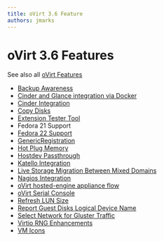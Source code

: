```yaml
---
title: oVirt 3.6 Feature
authors: jmarks
---
```


# oVirt 3.6 Features

See also all [oVirt Features](/develop/release-management/features/)

* [Backup Awareness](/develop/release-management/features/infra/backupawareness.html)
* [Cinder and Glance integration via Docker](/develop/release-management/features/integration/cinderglance-docker-integration.html)
* [Cinder Integration](/develop/release-management/features/storage/cinder-integration.html)
* [Copy Disks](/develop/release-management/features/storage/copy-disks.html)
* [Extension Tester Tool](/develop/release-management/features/infra/extension-tester-tool.html)
* Fedora 21 Support
* [Fedora 22 Support](/develop/release-management/features/integration/fedora-22-support.html)
* [GenericRegistration](/develop/release-management/features/node/genericregistration.html)
* [Hot Plug Memory](/develop/release-management/features/virt/hot-plug-memory.html)
* [Hostdev Passthrough](/develop/release-management/features/virt/hostdev-passthrough.html)
* [Katello Integration](/develop/release-management/features/infra/katellointegration.html)
* [Live Storage Migration Between Mixed Domains](/develop/release-management/features/storage/live-storage-migration-between-mixed-domains.html)
* [Nagios Integration](/develop/release-management/features/gluster/nagios-integration.html)
* [oVirt hosted-engine appliance flow](/develop/release-management/features/integration/heapplianceflow.html)
* [oVirt Serial Console](/develop/release-management/features/virt/serial-console.html)
* [Refresh LUN Size](/develop/release-management/features/storage/lun-resize.html)
* [Report Guest Disks Logical Device Name](/develop/release-management/features/storage/reportguestdiskslogicaldevicename.html)
* [Select Network for Gluster Traffic](/develop/release-management/features/gluster/select-network-for-gluster.html)
* [Virtio RNG Enhancements](/develop/release-management/features/virt/virtio-rng-enhancements.html)
* [VM Icons](/develop/release-management/features/virt/vm-icons.html)
